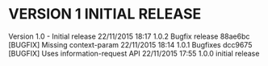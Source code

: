 
VERSION 1  INITIAL RELEASE
==========================

   Version 1.0 - Initial release
      22/11/2015 18:17  1.0.2  Bugfix release
         88ae6bc [BUGFIX] Missing context-param
      22/11/2015 18:14  1.0.1  Bugfixes
         dcc9675 [BUGFIX] Uses information-request API
      22/11/2015 17:55  1.0.0  initial release
